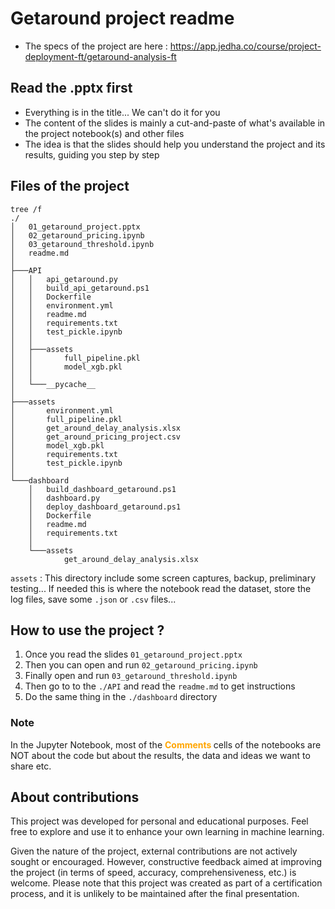 # Getaround project readme

* The specs of the project are here : https://app.jedha.co/course/project-deployment-ft/getaround-analysis-ft


## Read the .pptx first
* Everything is in the title... We can't do it for you
* The content of the slides is mainly a cut-and-paste of what's available in the project notebook(s) and other files
* The idea is that the slides should help you understand the project and its results, guiding you step by step


## Files of the project

```
tree /f
./
│   01_getaround_project.pptx
│   02_getaround_pricing.ipynb
│   03_getaround_threshold.ipynb
│   readme.md
│   
├───API
│   │   api_getaround.py
│   │   build_api_getaround.ps1
│   │   Dockerfile
│   │   environment.yml
│   │   readme.md
│   │   requirements.txt
│   │   test_pickle.ipynb
│   │   
│   ├───assets
│   │       full_pipeline.pkl
│   │       model_xgb.pkl
│   │
│   └───__pycache__
│
├───assets
│       environment.yml
│       full_pipeline.pkl
│       get_around_delay_analysis.xlsx
│       get_around_pricing_project.csv
│       model_xgb.pkl
│       requirements.txt
│       test_pickle.ipynb
│
└───dashboard
    │   build_dashboard_getaround.ps1
    │   dashboard.py
    │   deploy_dashboard_getaround.ps1
    │   Dockerfile
    │   readme.md
    │   requirements.txt
    │
    └───assets
            get_around_delay_analysis.xlsx
```


``assets`` : This directory include some screen captures, backup, preliminary testing... If needed this is where the notebook read the dataset, store the log files, save some ``.json`` or ``.csv`` files...


## How to use the project ?
1. Once you read the slides `01_getaround_project.pptx`
1. Then you can open and run `02_getaround_pricing.ipynb`
1. Finally open and run `03_getaround_threshold.ipynb`
1. Then go to to the ``./API`` and read the ``readme.md`` to get instructions
1. Do the same thing in the `./dashboard` directory

### Note
In the Jupyter Notebook, most of the <span style="color:orange"><b>Comments </b></span> cells of the notebooks are NOT about the code but about the results, the data and ideas we want to share etc.


## About contributions
This project was developed for personal and educational purposes. Feel free to explore and use it to enhance your own learning in machine learning.

Given the nature of the project, external contributions are not actively sought or encouraged. However, constructive feedback aimed at improving the project (in terms of speed, accuracy, comprehensiveness, etc.) is welcome. Please note that this project was created as part of a certification process, and it is unlikely to be maintained after the final presentation.

